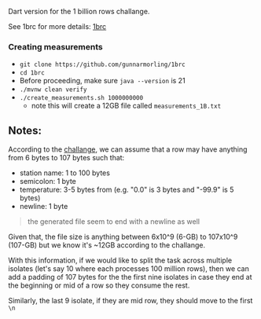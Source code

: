 Dart version for the 1 billion rows challange.

See 1brc for more details: [1brc][]

### Creating measurements 
- `git clone https://github.com/gunnarmorling/1brc`
- `cd 1brc`
- Before proceeding, make sure `java --version` is 21
- `./mvnw clean verify`
- `./create_measurements.sh 1000000000`
    - note this will create a 12GB file called `measurements_1B.txt`



## Notes:
According to the [challange][1brc], we can assume that a row may have anything from 6 bytes to 107 bytes such that:

- station name: 1 to 100 bytes
- semicolon: 1 byte
- temperature: 3-5 bytes from (e.g. "0.0" is 3 bytes and "-99.9" is 5 bytes)
- newline: 1 byte 

> the generated file seem to end with a newline as well


Given that, the file size is anything between 6x10^9 (6-GB) to 107x10^9 (107-GB) but we know it's ~12GB according to the challange.

With this information, if we would like to split the task across multiple isolates (let's say 10 where each processes 100 million rows), then we can add a padding of 107 bytes for the the first nine isolates in case they end at the beginning or mid of a row so they consume the rest. 

Similarly, the last 9 isolate, if they are mid row, they should move to the first `\n`



<!-- Ref -->
[1brc]: https://github.com/gunnarmorling/1brc